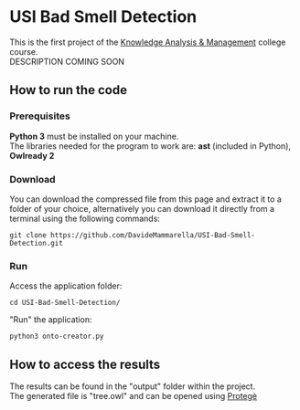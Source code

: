 # USI Bad Smell Detection
This is the first project of the [Knowledge Analysis & Management](https://search.usi.ch/en/courses/35263581/knowledge-analysis-management) college course. <br>
 DESCRIPTION COMING SOON

## How to run the code

### Prerequisites
**Python 3** must be installed on your machine. <br>
The libraries needed for the program to work are: **ast** (included in Python), **Owlready 2**

### Download
You can download the compressed file from this page and extract 
it to a folder of your choice, alternatively you can download it directly 
from a terminal using the following commands:

```
git clone https://github.com/DavideMammarella/USI-Bad-Smell-Detection.git
```

### Run
Access the application folder:
```
cd USI-Bad-Smell-Detection/
```
"Run" the application:
```
python3 onto-creator.py
```

## How to access the results
The results can be found in the "output" folder within the project. <br>
The generated file is "tree.owl" and can be opened using [Protegè](https://protege.stanford.edu)

